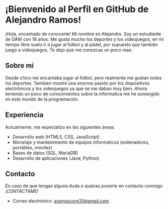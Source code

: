 # ¡Bienvenido al Perfil en GitHub de Alejandro Ramos!

¡Hola, encantado de conocerte! Mi nombre es Alejandro. Soy un estudiante de DAW con 18 años. Me gusta mucho los deportes y los videojuegos, en mi tiempo libre suelo ir a jugar al fútbol y al pádel, por supuesto que también juego a videojuegos. Te dejo que me conozcas un poco mas:

## Sobre mí
Desde chico me encantaba jugar al fútbol, pero realmente me gustan todos los deportes. Tambien mostré una enorme pasión por los dispositivos electrónicos y los videojuegos ya que se me daban muy bien. Ahora teniendo un poco de conocimientos sobre la infórmatica me he sumergido en este mundo de la programación.

## Experiencia
Actualmente, me especializo en las siguientes áreas:
- Desarrollo web (HTML5, CSS, JavaScript)
- Monstaje y mantenimiento de equipos informaticos (ordenadores, portátiles, móviles)
- Bases de datos (SQL, MariaDB)
- Desarrollo de aplicaciones (Java, Python)

## Contacto
En caso de que tengas alguna duda o quieras ponerte en contacto conmigo ¡CONTÁCTAME!
- Correo electrónico: [aramoscore31@gmail.com](mailto:aramoscore31@gmail.com)


